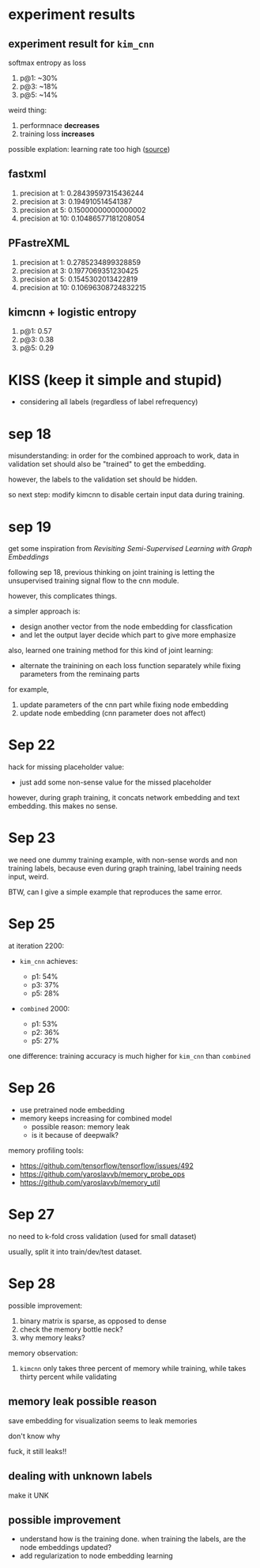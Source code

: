 # experiment results

## experiment result for `kim_cnn`

softmax entropy as loss

1. p@1: ~30%
2. p@3: ~18%
3. p@5: ~14%

weird thing:

1. performnace **decreases**
2. training loss **increases**

possible explation: learning rate too high ([source](https://stackoverflow.com/questions/39868939/possible-explanations-for-loss-increasing))


## fastxml

1. precision at 1: 0.28439597315436244
2. precision at 3: 0.194910514541387
3. precision at 5: 0.15000000000000002
4. precision at 10: 0.10486577181208054

## PFastreXML

1. precision at 1: 0.2785234899328859
2. precision at 3: 0.1977069351230425
3. precision at 5: 0.1545302013422819
4. precision at 10: 0.10696308724832215

##  kimcnn + logistic entropy

1. p@1: 0.57
2. p@3: 0.38 
3. p@5: 0.29


# KISS (keep it simple and stupid)

- considering all labels (regardless of label refrequency)

# sep 18

misunderstanding: in order for the combined approach to work, data in validation set should also be "trained" to get the embedding. 

however, the labels to the validation set should be hidden. 

so next step: modify kimcnn to disable certain input data during training. 

# sep 19

get some inspiration from *Revisiting Semi-Supervised Learning with Graph Embeddings*

following sep 18, previous thinking on joint training is letting the unsupervised training signal flow to the cnn module. 

however, this complicates things. 

a simpler approach is:

- design another vector from the node embedding for classfication
- and let the output layer decide which part to give more emphasize

also, learned one training method for this kind of joint learning:

- alternate the trainining on each loss function separately while fixing parameters from the reminaing parts

for example, 

1. update parameters of the cnn part while fixing node embedding
2. update node embedding (cnn parameter does not affect)

# Sep 22

hack for missing placeholder value:

- just add some non-sense value for the missed placeholder

however, during graph training, it concats network embedding and text embedding. this makes no sense.

# Sep 23

we need one dummy training example, with non-sense words and non training labels, because even during graph training, label training needs input, weird. 

BTW, can I give a simple example that reproduces the same error. 

# Sep 25

at iteration 2200:
- `kim_cnn` achieves:
  - p1: 54% 
  - p3: 37%
  - p5: 28%

- `combined` 2000:
  - p1: 53%
  - p2: 36%
  - p5: 27%

one difference: training accuracy is much higher for `kim_cnn` than `combined`


# Sep 26

- use pretrained node embedding
- memory keeps increasing for combined model
  - possible reason: memory leak
  - is it because of deepwalk?

memory profiling tools:

- https://github.com/tensorflow/tensorflow/issues/492
- https://github.com/yaroslavvb/memory_probe_ops
- https://github.com/yaroslavvb/memory_util


# Sep 27

no need to k-fold cross validation (used for small dataset)

usually, split it into train/dev/test dataset. 

# Sep 28

possible improvement:

1. binary matrix is sparse, as opposed to dense
1. check the memory bottle neck?
1. why memory leaks?

memory observation:

1. `kimcnn` only takes three percent of memory while training, while takes thirty percent while validating

## memory leak possible reason

save embedding for visualization seems to leak memories

don't know why

fuck, it still leaks!!


## dealing with unknown labels

make it UNK


## possible improvement

- understand how is the training done. when training the labels, are the node embeddings updated?
- add regularization to node embedding learning

